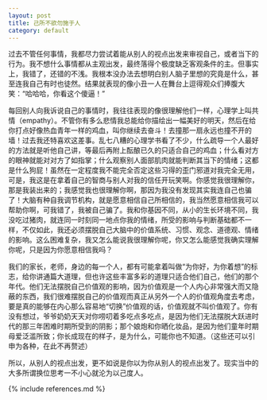 ```yaml
---
layout: post
title: 己所不欲勿施于人
category: default
---
```


过去不管任何事情，我都尽力尝试着能从别人的视点出发来审视自己，或者当下的行为。我不想什么事情都从主观出发，最终落得个极度缺乏客观条件的主。但事实上，我错了，还错的不浅。我根本没办法去想明白别人脑子里想的究竟是什么，甚至连我自己有时也徒然。结果就表现的像小丑一人在舞台上逗得观众们捧腹大笑：“哈哈哈，你看这个傻逼！”

 

每回别人向我诉说自己的事情时，我往往表现的像很理解他们一样，心理学上叫共情（empathy）。不管你有多么悲情我总能给你描绘出一幅美好的明天，然后在给你打点好像热血青年一样的鸡血，叫你继续去奋斗！去撞那一扇永远也撞不开的墙！过去我还特喜欢这差事。乱七八糟的心理学书看了不少，什么疏导一个人最好的方法就是听他自己讲，等最后再附上酝酿已久的只适合自己的鸡血；什么看对方的眼神就能对对方了如指掌；什么观察别人面部肌肉就能判断其当下的情绪；这都是什么狗屁！虽然在一定程度我不能完全否定这些习得的歪门邪道对我完全无用，可是，我这是在拿着自己的智商与别人对我的信任开玩笑啊。你感觉我很理解你，那是我装出来的；我感觉我也很理解你啊，那因为我没有发现其实我连自己也骗了！大脑有种自我调节机构，就是愿意相信自己所相信的，我当然愿意相信我可以帮助你啊，可我错了，我被自己骗了。我和你基因不同，从小的生长环境不同，我没吃过猪肉，就连同一时刻同一地点你我的情绪，所受的影响与判断基础都不一样，不仅如此，我还必须摆脱自己大脑中的价值系统、习惯、观念、道德观、情绪的影响。这么困难复杂，我又怎么能说我很理解你呢，你又怎么能感觉我确实理解你呢，只是因为你愿意相信我吗？

 

我们的家长，老师，身边的每一个人，都有可能拿着叫做“为你好，为你着想”的标志，给你讲通篇大道理，但也许这些丰富多彩的道理只适合他们自己，他们的那个年代。他们无法摆脱自己价值观的影响，因为价值观是一个人内心非常强大而又隐蔽的东西，我们很难摆脱自己的价值观而真正从另外一个人的价值观角度去考虑，要是真的能够在内心那么容易地“切换”价值观的话，价值观就不叫价值观了。你有没有想过，爷爷奶奶天天对你唠叨着多吃点多吃点，是因为他们无法摆脱大跃进时代的那三年困难时期所受到的阴影；那个娘炮和你晒化妆品，是因为他们童年时期母爱泛滥所致；你长成现在的样子，是为什么，可能你也不知道。（这些还可以引申为各种，在此不再赘述）

 

所以，从别人的视点出发，更不如说是你以为你从别人的视点出发了。现实当中的大多所谓换位思考一不小心就沦为以己度人。


{% include references.md %}
